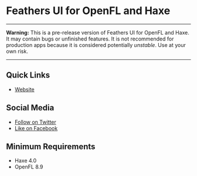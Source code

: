 # Feathers UI for OpenFL and Haxe

---

**Warning:** This is a pre-release version of Feathers UI for OpenFL and Haxe. It may contain bugs or unfinished features. It is not recommended for production apps because it is considered potentially *unstable*. Use at your own risk.

---

## Quick Links

* [Website](https://feathersui.com/openfl/)

## Social Media

* [Follow on Twitter](https://twitter.com/feathersui)
* [Like on Facebook](https://facebook.com/feathersui)

## Minimum Requirements

* Haxe 4.0
* OpenFL 8.9